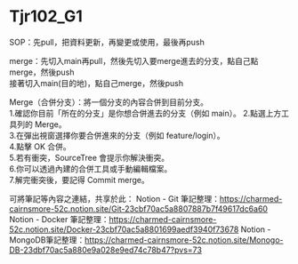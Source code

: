 # Tjr102_G1
SOP：先pull，把資料更新，再變更或使用，最後再push 

merge：先切入main再pull，然後先切入要merge進去的分支，點自己點merge，然後push  
接著切入main(目的地)，點自己merge，然後push  

 Merge（合併分支）：將一個分支的內容合併到目前分支。  
 1.確認你目前「所在的分支」是你想合併進去的分支（例如 main）。 
 2.點選上方工具列的 Merge。   
 3.在彈出視窗選擇你要合併進來的分支（例如 feature/login）。  
 4.點擊 OK 合併。  
 5.若有衝突，SourceTree 會提示你解決衝突。  
 6.你可以透過內建的合併工具或手動編輯檔案。  
 7.解完衝突後，要記得 Commit merge。   

可將筆記等內容之連結，共享於此：
Notion - Git 筆記整理：https://charmed-cairnsmore-52c.notion.site/Git-23cbf70ac5a8807887b7f49617dc6a60
Notion - Docker 筆記整理：https://charmed-cairnsmore-52c.notion.site/Docker-23cbf70ac5a8801699aedf3940f73678
Notion - MongoDB筆記整理：https://charmed-cairnsmore-52c.notion.site/Monogo-DB-23dbf70ac5a880e9a028e9ed74c78b47?pvs=73
